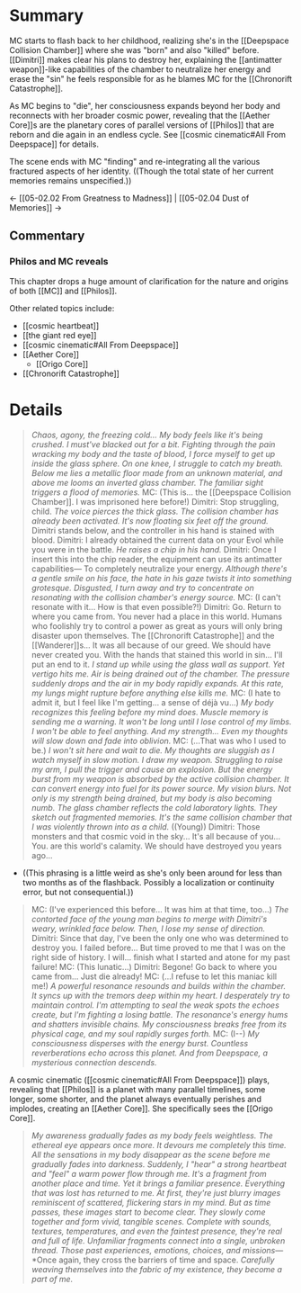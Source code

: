 # Summary
MC starts to flash back to her childhood, realizing she's in the [[Deepspace Collision Chamber]] where she was "born" and also "killed" before. [[Dimitri]] makes clear his plans to destroy her, explaining the [[antimatter weapon]]-like capabilities of the chamber to neutralize her energy and erase the "sin" he feels responsible for as he blames MC for the [[Chronorift Catastrophe]].

As MC begins to "die", her consciousness expands beyond her body and reconnects with her broader cosmic power, revealing that the [[Aether Core]]s are the planetary cores of parallel versions of [[Philos]] that are reborn and die again in an endless cycle. See [[cosmic cinematic#All From Deepspace]] for details.

The scene ends with MC "finding" and re-integrating all the various fractured aspects of her identity. ((Though the total state of her current memories remains unspecified.))

← [[05-02.02 From Greatness to Madness]] | [[05-02.04 Dust of Memories]] →
## Commentary
### Philos and MC reveals
This chapter drops a huge amount of clarification for the nature and origins of both [[MC]] and [[Philos]]. 

Other related topics include:
* [[cosmic heartbeat]]
* [[the giant red eye]]
* [[cosmic cinematic#All From Deepspace]]
* [[Aether Core]]
	* [[Origo Core]]
* [[Chronorift Catastrophe]]

# Details
> *Chaos, agony, the freezing cold... My body feels like it's being crushed. I must've blacked out for a bit.*
> *Fighting through the pain wracking my body and the taste of blood, I force myself to get up inside the glass sphere. On one knee, I struggle to catch my breath.*
> *Below me lies a metallic floor made from an unknown material, and above me looms an inverted glass chamber. The familiar sight triggers a flood of memories.*
> MC: (This is... the [[Deepspace Collision Chamber]]. I was imprisoned here before!)
> Dimitri: Stop struggling, child.
> *The voice pierces the thick glass. The collision chamber has already been activated. It's now floating six feet off the ground.*
> Dimitri stands below, and the controller in his hand is stained with blood.
> Dimitri: I already obtained the current data on your Evol while you were in the battle.
> *He raises a chip in his hand.*
> Dimitri: Once I insert this into the chip reader, the equipment can use its antimatter capabilities— To completely neutralize your energy.
> *Although there's a gentle smile on his face, the hate in his gaze twists it into something grotesque.*
> *Disgusted, I turn away and try to concentrate on resonating with the collision chamber's energy source.*
> MC: (I can't resonate with it... How is that even possible?!)
> Dimitri: Go. Return to where you came from. You never had a place in this world. Humans who foolishly try to control a power as great as yours will only bring disaster upon themselves. The [[Chronorift Catastrophe]] and the [[Wanderer]]s... It was all because of our greed. We should have never created you. With the hands that stained this world in sin... I'll put an end to it.
> *I stand up while using the glass wall as support. Yet vertigo hits me. Air is being drained out of the chamber.*
> *The pressure suddenly drops and the air in my body rapidly expands. At this rate, my lungs might rupture before anything else kills me.*
> MC: (I hate to admit it, but I feel like I'm getting... a sense of déjà vu...)
> *My body recognizes this feeling before my mind does. Muscle memory is sending me a warning.*
> *It won't be long until I lose control of my limbs. I won't be able to feel anything.*
> *And my strength... Even my thoughts will slow down and fade into oblivion.*
> MC: (...That was who I used to be.)
> *I won't sit here and wait to die.*
> *My thoughts are sluggish as I watch myself in slow motion. I draw my weapon. Struggling to raise my arm, I pull the trigger and cause an explosion.*
> *But the energy burst from my weapon is absorbed by the active collision chamber. It can convert energy into fuel for its power source.*
> *My vision blurs. Not only is my strength being drained, but my body is also becoming numb.*
> *The glass chamber reflects the cold laboratory lights. They sketch out fragmented memories.*
> *It's the same collision chamber that I was violently thrown into as a child.*
> ((Young)) Dimitri: Those monsters and that cosmic void in the sky... It's all because of you... You. are this world's calamity. We should have destroyed you years ago...
* ((This phrasing is a little weird as she's only been around for less than two months as of the flashback. Possibly a localization or continuity error, but not consequential.))

> MC: (I've experienced this before... It was him at that time, too...)
> *The contorted face of the young man begins to merge with Dimitri's weary, wrinkled face below. Then, I lose my sense of direction.*
> Dimitri: Since that day, l've been the only one who was determined to destroy you. I failed before... But time proved to me that I was on the right side of history. I will... finish what I started and atone for my past failure!
> MC: (This lunatic...)
> Dimitri: Begone! Go back to where you came from... Just die already!
> MC: (...I refuse to let this maniac kill me!)
> *A powerful resonance resounds and builds within the chamber. It syncs up with the tremors deep within my heart.*
> *I desperately try to maintain control. I'm attempting to seal the weak spots the echoes create, but l'm fighting a losing battle.*
> *The resonance's energy hums and shatters invisible chains. My consciousness breaks free from its physical cage, and my soul rapidly surges forth.*
> MC: (I--)
> *My consciousness disperses with the energy burst. Countless reverberations echo across this planet.*
> *And from Deepspace, a mysterious connection descends.*

A cosmic cinematic ([[cosmic cinematic#All From Deepspace]]) plays, revealing that [[Philos]] is a planet with many parallel timelines, some longer, some shorter, and the planet always eventually perishes and implodes, creating an [[Aether Core]]. She specifically sees the [[Origo Core]].

> *My awareness gradually fades as my body feels weightless. The ethereal eye appears once more. It devours me completely this time.*
> *All the sensations in my body disappear as the scene before me gradually fades into darkness.*
> *Suddenly, I "hear" a strong heartbeat and "feel" a warm power flow through me.*
> *It's a fragment from another place and time. Yet it brings a familiar presence. Everything that was lost has returned to me.*
> *At first, they're just blurry images reminiscent of scattered, flickering stars in my mind.*
> *But as time passes, these images start to become clear. They slowly come together and form vivid, tangible scenes. Complete with sounds, textures, temperatures, and even the faintest presence, they're real and full of life.*
> *Unfamiliar fragments connect into a single, unbroken thread. Those past experiences, emotions, choices, and missions—*
> *Once again, they cross the barriers of time and space.
> *Carefully weaving themselves into the fabric of my existence, they become a part of me.*